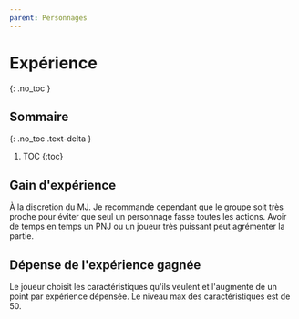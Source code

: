 ```yaml
---
parent: Personnages
---
```


# Expérience

{: .no_toc }

<!-- prettier-ignore-start -->
## Sommaire
{: .no_toc .text-delta }

1. TOC
{:toc}

<!-- prettier-ignore-end -->

## Gain d'expérience

À la discretion du MJ.
Je recommande cependant que le groupe soit très proche pour éviter que seul un
personnage fasse toutes les actions. Avoir de temps en temps un PNJ ou un joueur très puissant peut agrémenter la partie.

## Dépense de l'expérience gagnée

Le joueur choisit les caractéristiques qu'ils veulent et l'augmente de un point par expérience dépensée.
Le niveau max des caractéristiques est de 50.
